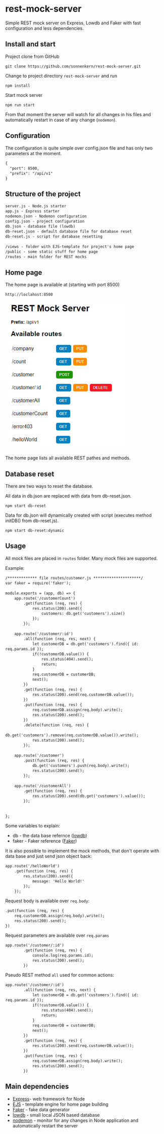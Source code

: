 # rest-mock-server

Simple REST mock server on Express, Lowdb and Faker with fast configuration and less dependencies.

## Install and start

Project clone from GitHub

```
git clone https://github.com/sonnenkern/rest-mock-server.git 
```

Change to project directory `rest-mock-server` and run

```
npm install
```

Start mock server

```
npm run start
```

From that moment the server will watch for all changes in his files and automatically restart in case of any change (`nodemon`).

## Configuration

The configuration is quite simple over config.json file and has only two parameters at the moment. 

```
{
  "port": 8500,
  "prefix": "/api/v1"
}
```

## Structure of the project

```
server.js - Node.js starter
app.js - Express starter
nodemon.json - Nodemon configuration
config.json - project configuration
db.json - database file (lowdb)
db-reset.json - default database file for database reset
db-reset.js - script for database resetting

/views - folder with EJS-template for project's home page
/public - some static stuff for home page
/routes - main folder for REST mocks
```

## Home page

The home page is available at (starting with port 8500)

```
http://loclahost:8500
```

![Home page image](https://raw.githubusercontent.com/sonnenkern/rest-mock-server/master/public/homepage.png)

The home page lists all available REST pathes and methods.

## Database reset

There are two ways to reset the database.

All data in db.json are replaced with data from db-reset.json.

```
npm start db-reset
```

Data for db.json will dynamically created with script (executes method initDB() from db-reset.js).

```
npm start db-reset:dynamic
```

## Usage

All mock files are placed in `routes` folder. Many mock files are supported.

Example:

```
/************* file routes/customer.js *********************/
var faker = require('faker');

module.exports = (app, db) => {
    app.route('/customerCount')
        .get(function (req, res) {
            res.status(200).send({
                customers: db.get('customers').size()
            });
        });

    app.route('/customer/:id')
        .all(function (req, res, next) {
            let customerDB = db.get('customers').find({ id: req.params.id });
            if(!customerDB.value()) {
                res.status(404).send();
                return;
            }
            req.customerDB = customerDB;
            next();
        })
        .get(function (req, res) {
            res.status(200).send(req.customerDB.value());
        })
        .put(function (req, res) {
            req.customerDB.assign(req.body).write();
            res.status(200).send();
        })
        .delete(function (req, res) {
            db.get('customers').remove(req.customerDB.value()).write();
            res.status(200).send();
        });

    app.route('/customer')
        .post(function (req, res) {
            db.get('customers').push(req.body).write();
            res.status(200).send();
        });

    app.route('/customerAll')
        .get(function (req, res) {
            res.status(200).send(db.get('customers').value());
        });


};
```

Some variables to explain: 

* db - the data base refernce ([lowdb](https://github.com/typicode/lowdb))
* faker - Faker reference ([Faker](https://github.com/fzaninotto/Faker))


It is also possible to implement the mock methods, that don't operate with data base and just send json object back:

```
app.route('/helloWorld')
    .get(function (req, res) {
        res.status(200).send({
            message: 'Hello World!'
        });
    });
```

Request body is available over `req.body`:

```
.put(function (req, res) {
    req.customerDB.assign(req.body).write();
    res.status(200).send();
})
```

Request parameters are available over `req.params`

```
app.route('/customer/:id')
        .get(function (req, res) {
            console.log(req.params.id);
            res.status(200).send();
        })
```

Pseudo REST method `all` used for  common actions:

```
app.route('/customer/:id')
        .all(function (req, res, next) {
            let customerDB = db.get('customers').find({ id: req.params.id });
            if(!customerDB.value()) {
                res.status(404).send();
                return;
            }
            req.customerDB = customerDB;
            next();
        })
        .get(function (req, res) {
            res.status(200).send(req.customerDB.value());
        })
        .put(function (req, res) {
            req.customerDB.assign(req.body).write();
            res.status(200).send();
        })
```

## Main dependencies

* [Express](http://expressjs.com/)- web framework for Node
* [EJS](http://ejs.co/) - template engine for home page building
* [Faker](https://github.com/marak/Faker.js/) - fake data generator
* [lowdb](https://github.com/typicode/lowdb) - small local JSON based database
* [nodemon](https://github.com/remy/nodemon) - monitor for any changes in Node application and automatically restart the server

